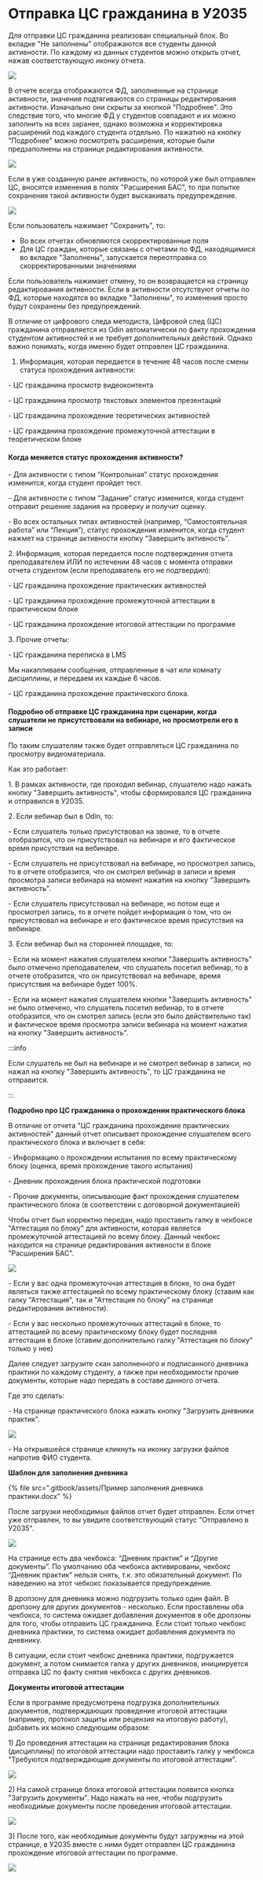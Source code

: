 # Отправка ЦС гражданина в У2035

Для отправки ЦС гражданина реализован специальный блок. Во вкладке "Не заполнены" отображаются все студенты данной активности. По каждому из данных студентов можно открыть отчет, нажав соответствующую иконку отчета.

![](<.gitbook/assets/image (89).png>)

В отчете всегда отображаются ФД, заполненные на странице активности, значения подтягиваются со страницы редактирования активности. Изначально они скрыты за кнопкой "Подробнее". Это следствие того, что многие ФД у студентов совпадают и их можно заполнить на всех заранее, однако возможна и корректировка расширений под каждого студента отдельно. По нажатию на кнопку "Подробнее" можно посмотреть расширения, которые были предзаполнены на странице редактирования активности.&#x20;

![](<.gitbook/assets/image (90).png>)

Если в уже созданную ранее активность, по которой уже был отправлен ЦС, вносятся изменения в полях "Расширения БАС", то при попытке сохранения такой активности будет выскакивать предупреждение.&#x20;

![](<.gitbook/assets/image (88).png>)

Если пользователь нажимает "Сохранить", то:

* Во всех отчетах обновляются скорректированные поля
* Для ЦС граждан, которые связаны с отчетами по ФД, находящимися во вкладке "Заполнены", запускается переотправка со скорректированными значениями

Если пользователь нажимает отмену, то он возвращается на страницу редактирования активности. Если в активности отсутствуют отчеты по ФД, которые находятся во вкладке "Заполнены", то изменения просто будут сохранены без предупреждений.&#x20;

В отличие от цифрового следа методиста, Цифровой след (ЦС) гражданина отправляется из Odin автоматически по факту прохождения студентом активностей и не требует дополнительных действий. Однако важно понимать, когда именно будет отправлен ЦС гражданина.&#x20;

1. Информация, которая передается в течение 48 часов после смены статуса прохождения активности:

\- ЦС гражданина просмотр видеоконтента&#x20;

\- ЦС гражданина просмотр текстовых элементов презентаций

\- ЦС гражданина прохождение теоретических активностей&#x20;

\- ЦС гражданина прохождение промежуточной аттестации в теоретическом блоке

#### Когда меняется статус прохождения активности?

\- Для активности с типом “Контрольная” статус прохождения изменится, когда студент пройдет тест.

\- Для активности с типом “Задание” статус изменится, когда студент отправит решение задания на проверку и получит оценку.

\- Во всех остальных типах активностей (например, “Самостоятельная работа” или “Лекция”), статус прохождения изменится, когда студент нажмет на странице активности кнопку “Завершить активность”.

2\. Информация, которая передается после подтверждения отчета преподавателем ИЛИ по истечении 48 часов с момента отправки отчета студентом (если преподаватель его не подтвердил):

\- ЦС гражданина прохождение практических активностей&#x20;

\- ЦС гражданина прохождение промежуточной аттестации в практическом блоке&#x20;

\- ЦС гражданина прохождение итоговой аттестации по программе&#x20;

3\. Прочие отчеты:

\- ЦС гражданина переписка в LMS&#x20;

Мы накапливаем сообщения, отправленные в чат или комнату дисциплины, и передаем их каждые 6 часов.

\- ЦС гражданина прохождение практического блока.

#### Подробно об отправке ЦС гражданина при сценарии, когда слушатели не присутствовали на вебинаре, но просмотрели его в записи

По таким слушателям также будет отправляться ЦС гражданина по просмотру видеоматериала.

Как это работает:

1\. В рамках активности, где проходил вебинар, слушателю надо нажать кнопку "Завершить активность", чтобы сформировался ЦС гражданина и отправился в У2035.

2\. Если вебинар был в Odin, то:

\- Если слушатель только присутствовал на звонке, то в отчете отобразится, что он присутствовал на вебинаре и его фактическое время присутствия на вебинаре.

\- Если слушатель не присутствовал на вебинаре, но просмотрел запись, то в отчете отобразится, что он смотрел вебинар в записи и время просмотра записи вебинара на момент нажатия на кнопку "Завершить активность".

\- Если слушатель присутствовал на вебинаре, но потом еще и просмотрел запись, то в отчете пойдет информация о том, что он присутствовал на вебинаре и его фактическое время присутствия на вебинаре.

3\. Если вебинар был на сторонней площадке, то:

\- Если на момент нажатия слушателем кнопки "Завершить активность" было отмечено преподавателем, что слушатель посетил вебинар, то в отчете отобразится, что он присутствовал на вебинаре, время присутствия на вебинаре будет 100%.

\- Если на момент нажатия слушателем кнопки "Завершить активность" не было отмечено, что слушатель посетил вебинар, то в отчете отобразится, что он смотрел запись (если это было действительно так) и фактическое время просмотра записи вебинара на момент нажатия на кнопку "Завершить активность".

:::info

Если слушатель не был на вебинаре и не смотрел вебинар в записи, но нажал на кнопку "Завершить активность", то ЦС гражданина не отправится.

:::

**Подробно про ЦС гражданина о прохождении практического блока**

В отличие от отчета "ЦС гражданина прохождение практических активностей" данный отчет описывает прохождение слушателем всего практического блока и включает в себя:

\- Информацию о прохождении испытания по всему практическому блоку (оценка, время прохождение такого испытания)

\- Дневник прохождения блока практической подготовки

\- Прочие документы, описывающие факт прохождения слушателем практического блока (в соответствии с договорной документацией)

Чтобы отчет был корректно передан, надо проставить галку в чекбоксе "Аттестация по блоку" для активности, которая является промежуточной аттестацией по всему блоку. Данный чекбокс находится на странице редактирования активности в блоке "Расширения БАС".

![](<.gitbook/assets/image (21).png>)

\- Если у вас одна промежуточная аттестация в блоке, то она будет являться также аттестацией по всему практическому блоку (ставим как галку "Аттестация", так и "Аттестация по блоку" на странице редактирования активности).

\- Если у вас несколько промежуточных аттестаций в блоке, то аттестацией по всему практическому блоку будет последняя аттестация в блоке (ставим дополнительно галку "Аттестация по блоку" только у нее)

Далее следует загрузите скан заполненного и подписанного дневника практики по каждому студенту, а также при необходимости прочие документы, которые надо передать в составе данного отчета.

Где это сделать:

\- На странице практического блока нажать кнопку "Загрузить дневники практик".

![](<.gitbook/assets/image (22).png>)

\- На открывшейся странице кликнуть на иконку загрузки файлов напротив ФИО студента.

**Шаблон для заполнения дневника**

{% file src=".gitbook/assets/Пример заполнения дневника практики.docx" %}

После загрузки необходимых файлов отчет будет отправлен. Если отчет уже отправлен, то вы увидите соответствующий статус "Отправлено в У2035".

![](<.gitbook/assets/image (3).png>)

На странице есть два чекбокса: “Дневник практик” и “Другие документы”. По умолчанию оба чекбокса активированы, чекбокс “Дневник практик” нельзя снять, т.к. это обязательный документ. По наведению на этот чебкокс показывается предупреждение.

В дропзону для дневника можно подгрузить только один файл. В дропзону для других документов - несколько. Если проставлены оба чекбокса, то система ожидает добавления документов в обе дропзоны для того, чтобы отправить ЦС гражданина. Если стоит только чекбокс дневника практики, то система ожидает добавления документа по дневнику.

В ситуации, если стоит чекбокс дневника практики, подгружается документ, а потом снимается галка у других дневников, инициируется отправка ЦС по факту снятия чекбокса с других дневников.

**Документы итоговой аттестации**

Если в программе предусмотрена подгрузка дополнительных документов, подтверждающих проведение итоговой аттестации (например, протокол защиты или рецензия на итоговую работу), добавить их можно следующим образом:

1\) До проведения аттестации на странице редактирования блока (дисциплины) по итоговой аттестации надо проставить галку у чекбокса "Требуются подтверждающие документы по итоговой аттестации".

![](<.gitbook/assets/image (24).png>)

2\) На самой странице блока итоговой аттестации появится кнопка "Загрузить документы". Надо нажать на нее, чтобы подгрузить необходимые документы после проведения итоговой аттестации.

![](<.gitbook/assets/image (25).png>)

3\) После того, как необходимые документы будут загружены на этой странице, в У2035 вместе с ними будет отправлен ЦС гражданина прохождение итоговой аттестации по программе.

![](<.gitbook/assets/image (56).png>)
